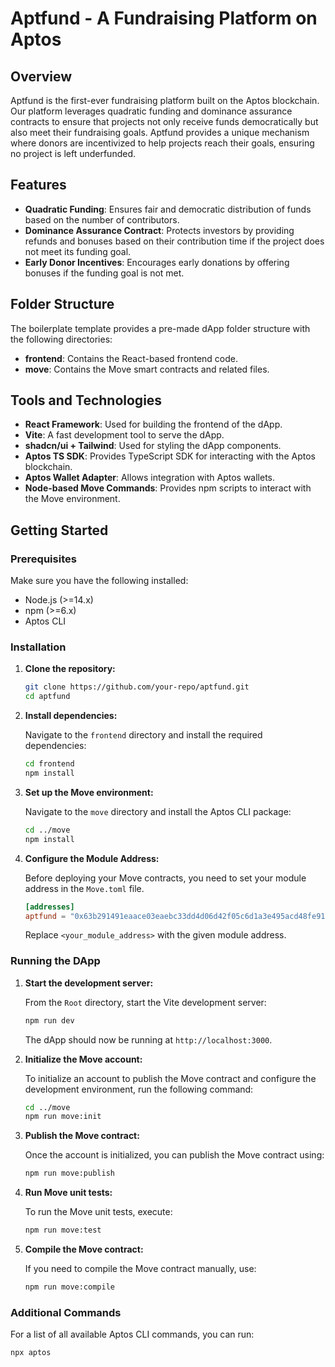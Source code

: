 # Aptfund - A Fundraising Platform on Aptos

## Overview

Aptfund is the first-ever fundraising platform built on the Aptos blockchain. Our platform leverages quadratic funding and dominance assurance contracts to ensure that projects not only receive funds democratically but also meet their fundraising goals. Aptfund provides a unique mechanism where donors are incentivized to help projects reach their goals, ensuring no project is left underfunded.

## Features

- **Quadratic Funding**: Ensures fair and democratic distribution of funds based on the number of contributors.
- **Dominance Assurance Contract**: Protects investors by providing refunds and bonuses based on their contribution time if the project does not meet its funding goal.
- **Early Donor Incentives**: Encourages early donations by offering bonuses if the funding goal is not met.

## Folder Structure

The boilerplate template provides a pre-made dApp folder structure with the following directories:

- **frontend**: Contains the React-based frontend code.
- **move**: Contains the Move smart contracts and related files.

## Tools and Technologies

- **React Framework**: Used for building the frontend of the dApp.
- **Vite**: A fast development tool to serve the dApp.
- **shadcn/ui + Tailwind**: Used for styling the dApp components.
- **Aptos TS SDK**: Provides TypeScript SDK for interacting with the Aptos blockchain.
- **Aptos Wallet Adapter**: Allows integration with Aptos wallets.
- **Node-based Move Commands**: Provides npm scripts to interact with the Move environment.

## Getting Started

### Prerequisites

Make sure you have the following installed:

- Node.js (>=14.x)
- npm (>=6.x)
- Aptos CLI

### Installation

1. **Clone the repository:**

    ```bash
    git clone https://github.com/your-repo/aptfund.git
    cd aptfund
    ```

2. **Install dependencies:**

    Navigate to the `frontend` directory and install the required dependencies:

    ```bash
    cd frontend
    npm install
    ```

3. **Set up the Move environment:**

    Navigate to the `move` directory and install the Aptos CLI package:

    ```bash
    cd ../move
    npm install
    ```

4. **Configure the Module Address:**

    Before deploying your Move contracts, you need to set your module address in the `Move.toml` file.

    ```toml
    [addresses]
    aptfund = "0x63b291491eaace03eaebc33dd4d06d42f05c6d1a3e495acd48fe917da3fbb945"
    ```

    Replace `<your_module_address>` with the given module address.

### Running the DApp

1. **Start the development server:**

    From the `Root` directory, start the Vite development server:

    ```bash
    npm run dev
    ```

    The dApp should now be running at `http://localhost:3000`.

2. **Initialize the Move account:**

    To initialize an account to publish the Move contract and configure the development environment, run the following command:

    ```bash
    cd ../move
    npm run move:init
    ```

3. **Publish the Move contract:**

    Once the account is initialized, you can publish the Move contract using:

    ```bash
    npm run move:publish
    ```

4. **Run Move unit tests:**

    To run the Move unit tests, execute:

    ```bash
    npm run move:test
    ```

5. **Compile the Move contract:**

    If you need to compile the Move contract manually, use:

    ```bash
    npm run move:compile
    ```

### Additional Commands

For a list of all available Aptos CLI commands, you can run:

```bash
npx aptos
